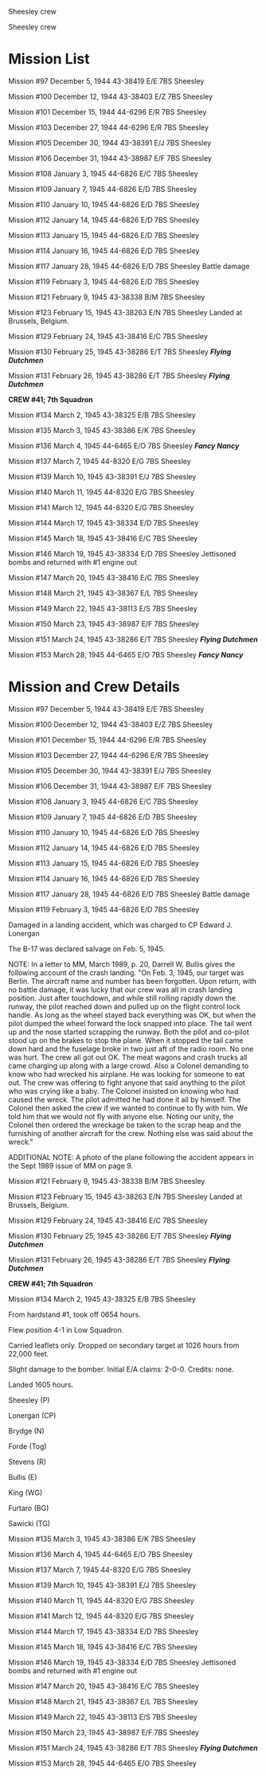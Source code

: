 





Sheesley crew






 




Sheesley crew

# Mission List

Mission #97 December 5, 1944 43-38419 E/E 7BS Sheesley

Mission #100 December 12, 1944 43-38403 E/Z 7BS Sheesley

Mission #101 December 15, 1944 44-6296 E/R 7BS Sheesley

Mission #103 December 27, 1944 44-6296 E/R 7BS Sheesley

Mission #105 December 30, 1944 43-38391 E/J 7BS Sheesley

Mission #106 December 31, 1944 43-38987 E/F 7BS Sheesley

Mission #108 January 3, 1945 44-6826 E/C 7BS Sheesley

Mission #109 January 7, 1945 44-6826 E/D 7BS Sheesley

Mission #110 January 10, 1945 44-6826 E/D 7BS Sheesley

Mission #112 January 14, 1945 44-6826 E/D 7BS Sheesley

Mission #113 January 15, 1945 44-6826 E/D 7BS Sheesley

Mission #114 January 16, 1945 44-6826 E/D 7BS Sheesley

Mission #117 January 28, 1945 44-6826 E/D 7BS
Sheesley
Battle damage

Mission #119 February 3, 1945 44-6826 E/D 7BS Sheesley

Mission #121 February 9, 1945 43-38338 B/M 7BS Sheesley

Mission #123 February 15, 1945 43-38263 E/N 7BS
Sheesley Landed at Brussels, Belgium.

Mission #129 February 24, 1945 43-38416 E/C 7BS Sheesley

Mission #130 February 25, 1945 43-38286 E/T 7BS Sheesley ***Flying
Dutchmen***

Mission #131 February 26, 1945 43-38286 E/T 7BS Sheesley ***Flying
Dutchmen***

**CREW #41; 7th Squadron**

Mission #134 March 2, 1945 43-38325 E/B 7BS Sheesley

Mission #135 March 3, 1945 43-38386 E/K 7BS Sheesley

Mission #136 March 4, 1945 44-6465 E/O 7BS Sheesley ***Fancy
Nancy***

Mission #137 March 7, 1945 44-8320 E/G 7BS Sheesley

Mission #139 March 10, 1945 43-38391 E/J 7BS Sheesley

Mission #140 March 11, 1945 44-8320 E/G 7BS Sheesley

Mission #141 March 12, 1945 44-8320 E/G 7BS Sheesley

Mission #144 March 17, 1945 43-38334 E/D 7BS Sheesley

Mission #145 March 18, 1945 43-38416 E/C 7BS Sheesley

Mission #146 March 19, 1945 43-38334 E/D 7BS
Sheesley Jettisoned
bombs and returned with #1 engine out

Mission #147 March 20, 1945 43-38416 E/C 7BS Sheesley

Mission #148 March 21, 1945 43-38367 E/L 7BS Sheesley

Mission #149 March 22, 1945 43-38113 E/S 7BS Sheesley

Mission #150 March 23, 1945 43-38987 E/F 7BS Sheesley

Mission #151 March 24, 1945 43-38286 E/T 7BS Sheesley ***Flying
Dutchmen***

Mission #153 March 28, 1945 44-6465 E/O 7BS Sheesley ***Fancy
Nancy***

# Mission and Crew Details

Mission #97 December 5, 1944 43-38419 E/E 7BS Sheesley

Mission #100 December 12, 1944 43-38403 E/Z 7BS Sheesley

Mission #101 December 15, 1944 44-6296 E/R 7BS Sheesley

Mission #103 December 27, 1944 44-6296 E/R 7BS Sheesley

Mission #105 December 30, 1944 43-38391 E/J 7BS
Sheesley

Mission #106 December 31, 1944 43-38987 E/F 7BS Sheesley

Mission #108 January 3, 1945 44-6826 E/C 7BS Sheesley

Mission #109 January 7, 1945 44-6826 E/D 7BS Sheesley

Mission #110 January 10, 1945 44-6826 E/D 7BS Sheesley

Mission #112 January 14, 1945 44-6826 E/D 7BS Sheesley

Mission #113 January 15, 1945 44-6826 E/D 7BS Sheesley

Mission #114 January 16, 1945 44-6826 E/D 7BS Sheesley

Mission #117 January 28, 1945 44-6826 E/D 7BS
Sheesley
Battle damage

Mission #119 February 3, 1945 44-6826 E/D 7BS Sheesley

Damaged in a landing accident, which was charged to CP
Edward J. Lonergan

The B-17 was declared salvage on Feb. 5, 1945\.

NOTE: In a letter to MM, March 1989, p. 20, Darrell W.
Bullis gives the following account of the crash landing. "On Feb. 3, 1945,
our target was Berlin. The aircraft name and number has been forgotten. Upon
return, with no battle damage, it was lucky that our crew was all in crash
landing position. Just after touchdown, and while still rolling rapidly down
the runway, the pilot reached down and pulled up on the flight control lock
handle. As long as the wheel stayed back everything was OK, but when the pilot
dumped the wheel forward the lock snapped into place. The tail went up and the
nose started scrapping the runway. Both the pilot and co-pilot stood up on the
brakes to stop the plane. When it stopped the tail came down hard and the
fuselage broke in two just aft of the radio room. No one was hurt. The crew all
got out OK. The meat wagons and crash trucks all came charging up along with a
large crowd. Also a Colonel demanding to know who had wrecked his airplane. He
was looking for someone to eat out. The crew was offering to fight anyone that
said anything to the pilot who was crying like a baby. The Colonel insisted on
knowing who had caused the wreck. The pilot admitted he had done it all by
himself. The Colonel then asked the crew if we wanted to continue to fly with
him. We told him that we would not fly with anyone else. Noting our unity, the
Colonel then ordered the wreckage be taken to the scrap heap and the furnishing
of another aircraft for the crew. Nothing else was said about the wreck."

ADDITIONAL NOTE: A photo of the plane following the accident
appears in the Sept 1989 issue of MM on page 9\.

Mission #121 February 9, 1945 43-38338 B/M 7BS Sheesley

Mission #123 February 15, 1945 43-38263 E/N 7BS
Sheesley Landed at Brussels, Belgium.

Mission #129 February 24, 1945 43-38416 E/C 7BS Sheesley

Mission #130 February 25, 1945 43-38286 E/T 7BS Sheesley ***Flying
Dutchmen***

Mission #131 February 26, 1945 43-38286 E/T 7BS Sheesley ***Flying
Dutchmen***

**CREW #41; 7th Squadron**

Mission #134 March 2, 1945 43-38325 E/B 7BS Sheesley

From hardstand #1, took off 0654 hours.

Flew position 4-1 in Low Squadron.

Carried leaflets only. Dropped on secondary target at 1026
hours from 22,000 feet.

Slight damage to the bomber. Initial E/A claims: 2-0-0.
Credits: none.

Landed 1605 hours.

Sheesley (P)

Lonergan (CP)

Brydge (N)

Forde (Tog)

Stevens (R)

Bullis (E) 

King (WG)

Furtaro (BG)

Sawicki (TG)

Mission #135 March 3, 1945 43-38386 E/K 7BS Sheesley

Mission #136 March 4, 1945 44-6465 E/O 7BS Sheesley

Mission #137 March 7, 1945 44-8320 E/G 7BS Sheesley

Mission #139 March 10, 1945 43-38391 E/J 7BS Sheesley

Mission #140 March 11, 1945 44-8320 E/G 7BS Sheesley

Mission #141 March 12, 1945 44-8320 E/G 7BS Sheesley

Mission #144 March 17, 1945 43-38334 E/D 7BS Sheesley

Mission #145 March 18, 1945 43-38416 E/C 7BS Sheesley

Mission #146 March 19, 1945 43-38334 E/D 7BS
Sheesley Jettisoned
bombs and returned with #1 engine out

Mission #147 March 20, 1945 43-38416 E/C 7BS Sheesley

Mission #148 March 21, 1945 43-38367 E/L 7BS Sheesley

Mission #149 March 22, 1945 43-38113 E/S 7BS Sheesley

Mission #150 March 23, 1945 43-38987 E/F 7BS Sheesley

Mission #151 March 24, 1945 43-38286 E/T 7BS Sheesley ***Flying
Dutchmen***

Mission #153 March 28, 1945 44-6465 E/O 7BS Sheesley





